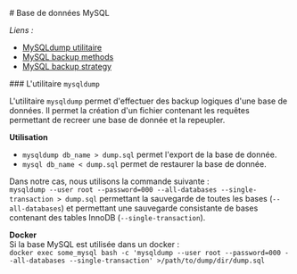 
# Base de données MySQL

_Liens :_
* [MySQLdump utilitaire](http://dev.mysql.com/doc/refman/5.7/en/mysqldump.html)
* [MySQL backup methods](http://dev.mysql.com/doc/refman/5.7/en/backup-methods.html)
* [MySQL backup strategy](http://dev.mysql.com/doc/refman/5.7/en/backup-strategy-example.html)

### L'utilitaire `mysqldump`

L'utilitaire `mysqldump` permet d'effectuer des backup logiques d'une base de données. Il permet la création d'un fichier contenant les requêtes permettant de recreer une base de donnée et la repeupler.

**Utilisation**

* `mysqldump db_name > dump.sql` permet l'export de la base de donnée.
* `mysql db_name < dump.sql` permet de restaurer la base de donnée.

Dans notre cas, nous utilisons la commande suivante :  
`mysqldump --user root --password=000 --all-databases --single-transaction > dump.sql` permettant la sauvegarde de toutes les bases (`--all-databases`) et permettant une sauvegarde consistante de bases contenant des tables InnoDB (`--single-transaction`).
<!--- `--master-data` permet la sauvegarde des logs incrémentaux dans la sortie standard de `mysqldump` et ainsi de sauvegarder les logs. --->

**Docker**  
Si la base MySQL est utilisée dans un docker :  
`docker exec some_mysql bash -c 'mysqldump --user root --password=000 --all-databases --single-transaction' >/path/to/dump/dir/dump.sql`
